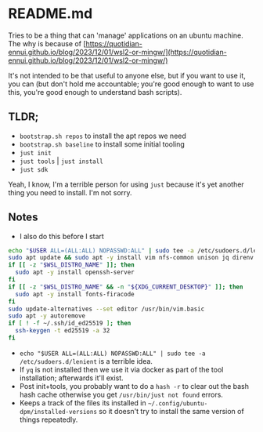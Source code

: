 # README.md

Tries to be a thing that can 'manage' applications on an ubuntu machine. The why is because of [https://quotidian-ennui.github.io/blog/2023/12/01/wsl2-or-mingw/](https://quotidian-ennui.github.io/blog/2023/12/01/wsl2-or-mingw/)

It's not intended to be that useful to anyone else, but if you want to use it, you can (but don't hold me accountable; you're good enough to want to use this, you're good enough to understand bash scripts).

## TLDR;

- `bootstrap.sh repos` to install the apt repos we need
- `bootstrap.sh baseline` to install some initial tooling
- `just init`
- `just tools` | `just install`
- `just sdk`

Yeah, I know, I'm a terrible person for using `just` because it's yet another thing you need to install. I'm not sorry.

## Notes

- I also do this before I start
```bash
echo "$USER ALL=(ALL:ALL) NOPASSWD:ALL" | sudo tee -a /etc/sudoers.d/lenient
sudo apt update && sudo apt -y install vim nfs-common unison jq direnv zip unzip net-tools git
if [[ -z "$WSL_DISTRO_NAME" ]]; then
  sudo apt -y install openssh-server
fi
if [[ -z "$WSL_DISTRO_NAME" && -n "${XDG_CURRENT_DESKTOP}" ]]; then
  sudo apt -y install fonts-firacode
fi
sudo update-alternatives --set editor /usr/bin/vim.basic
sudo apt -y autoremove
if [ ! -f ~/.ssh/id_ed25519 ]; then
  ssh-keygen -t ed25519 -a 32
fi
```
- `echo "$USER ALL=(ALL:ALL) NOPASSWD:ALL" | sudo tee -a /etc/sudoers.d/lenient` is a terrible idea.
- If `yq` is not installed then we use it via docker as part of the tool installation; afterwards it'll exist.
- Post init+tools, you probably want to do a `hash -r` to clear out the bash hash cache otherwise you get `/usr/bin/just not found` errors.
- Keeps a track of the files its installed in `~/.config/ubuntu-dpm/installed-versions` so it doesn't try to install the same version of things repeatedly.
